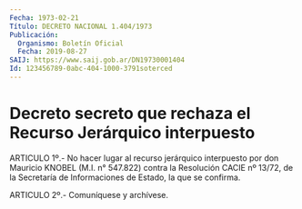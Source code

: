 ```yaml
---
Fecha: 1973-02-21
Título: DECRETO NACIONAL 1.404/1973
Publicación:
  Organismo: Boletín Oficial
  Fecha: 2019-08-27
SAIJ: https://www.saij.gob.ar/DN19730001404
Id: 123456789-0abc-404-1000-3791soterced
---
```

# Decreto secreto que rechaza el Recurso Jerárquico interpuesto

<a id="1"></a>
ARTICULO 1º.- No hacer lugar al recurso jerárquico interpuesto por don Mauricio KNOBEL (M.I. n° 547.822) contra la Resolución CACIE nº 13/72, de la Secretaría de Informaciones de Estado, la que se confirma.

<a id="2"></a>
ARTICULO 2º.- Comuníquese y archívese.